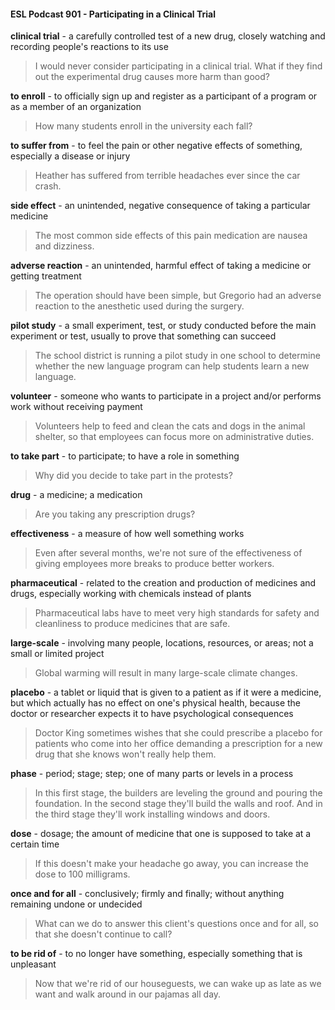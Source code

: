 #### ESL Podcast 901 - Participating in a Clinical Trial

**clinical trial** - a carefully controlled test of a new drug, closely watching and
recording people's reactions to its use

> I would never consider participating in a clinical trial. What if they find out the
experimental drug causes more harm than good?

**to enroll** - to officially sign up and register as a participant of a program or as a
member of an organization

> How many students enroll in the university each fall?

**to suffer from** - to feel the pain or other negative effects of something,
especially a disease or injury

> Heather has suffered from terrible headaches ever since the car crash.

**side effect** - an unintended, negative consequence of taking a particular
medicine

> The most common side effects of this pain medication are nausea and
dizziness.

**adverse reaction** - an unintended, harmful effect of taking a medicine or getting
treatment

> The operation should have been simple, but Gregorio had an adverse reaction
to the anesthetic used during the surgery.

**pilot study** - a small experiment, test, or study conducted before the main
experiment or test, usually to prove that something can succeed

> The school district is running a pilot study in one school to determine whether
the new language program can help students learn a new language.

**volunteer** - someone who wants to participate in a project and/or performs work
without receiving payment

> Volunteers help to feed and clean the cats and dogs in the animal shelter, so
that employees can focus more on administrative duties.

**to take part** - to participate; to have a role in something

> Why did you decide to take part in the protests?

**drug** - a medicine; a medication

> Are you taking any prescription drugs?

**effectiveness** - a measure of how well something works

> Even after several months, we're not sure of the effectiveness of giving
employees more breaks to produce better workers.

**pharmaceutical** - related to the creation and production of medicines and drugs,
especially working with chemicals instead of plants

> Pharmaceutical labs have to meet very high standards for safety and
cleanliness to produce medicines that are safe.

**large-scale** - involving many people, locations, resources, or areas; not a small
or limited project

> Global warming will result in many large-scale climate changes.

**placebo** - a tablet or liquid that is given to a patient as if it were a medicine, but
which actually has no effect on one's physical health, because the doctor or
researcher expects it to have psychological consequences

> Doctor King sometimes wishes that she could prescribe a placebo for patients
who come into her office demanding a prescription for a new drug that she knows
won't really help them.

**phase** - period; stage; step; one of many parts or levels in a process

> In this first stage, the builders are leveling the ground and pouring the
foundation. In the second stage they'll build the walls and roof. And in the third
stage they'll work installing windows and doors.

**dose** - dosage; the amount of medicine that one is supposed to take at a certain
time

> If this doesn't make your headache go away, you can increase the dose to 100
milligrams.

**once and for all** - conclusively; firmly and finally; without anything remaining
undone or undecided

> What can we do to answer this client's questions once and for all, so that she
doesn't continue to call?

**to be rid of** - to no longer have something, especially something that is
unpleasant

> Now that we're rid of our houseguests, we can wake up as late as we want and
walk around in our pajamas all day.

